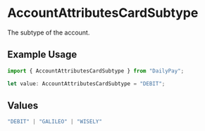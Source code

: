 # AccountAttributesCardSubtype

The subtype of the account.

## Example Usage

```typescript
import { AccountAttributesCardSubtype } from "DailyPay";

let value: AccountAttributesCardSubtype = "DEBIT";
```

## Values

```typescript
"DEBIT" | "GALILEO" | "WISELY"
```